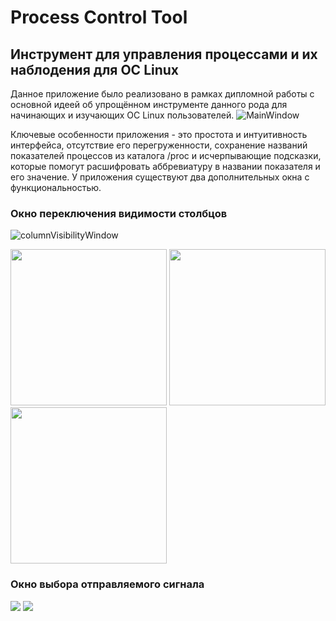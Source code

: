 # Process Control Tool
## Инструмент для управления процессами и их наблодения для ОС Linux
Данное приложение было реализовано в рамках дипломной работы с основной идеей об упрощённом инструменте данного рода для начинающих и изучающих ОС Linux пользователей.
 ![MainWindow](https://github.com/user-attachments/assets/cb69c26b-53d0-47fe-9d53-aab634c66aaa)
 
Ключевые особенности приложения - это простота и интуитивность интерфейса, отсутствие его перегруженности, сохранение названий показателей процессов из каталога /proc и исчерпывающие подсказки, которые помогут расшифровать аббревиатуру в названии показателя и его значение.
У приложения существуют два дополнительных окна с функциональностью.

### Окно переключения видимости столбцов
![columnVisibilityWindow](https://github.com/user-attachments/assets/006942d6-3b2b-4b1d-81e1-317c3eee8dd6)
<div>
<img src="https://github.com/user-attachments/assets/7d501ba9-f657-491a-818d-3ee2471b0574" width = "250"> 
<img src="https://github.com/user-attachments/assets/873f5251-92ba-4325-b125-db0df3d918be" width = "250"> 
<img src="https://github.com/user-attachments/assets/c6b404e1-f595-4df7-b983-11b01cd7bad4" width = "250">
</div>

### Окно выбора отправляемого сигнала
<img src="https://github.com/user-attachments/assets/c78fba0a-f5d4-4f03-b88d-b9f74c670f81" align = "top">
<img src="(https://github.com/user-attachments/assets/d94723bd-c6db-4a9d-961d-46d0a1d21ebd">


